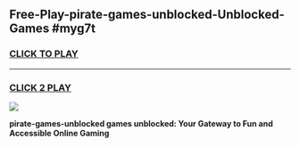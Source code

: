 
## Free-Play-pirate-games-unblocked-Unblocked-Games #myg7t
<h3>
<a href="https://news.freeplayer.one?title=pirate-games-unblocked&ref=8M">CLICK TO PLAY</a></h3>
<hr>

<h3>
<a href="https://news.freeplayer.one?title=pirate-games-unblocked&ref=8M">CLICK 2 PLAY</a>
  
</h3>

<a href="https://news.freeplayer.one?title=pirate-games-unblocked&ref=8M"><img src="https://clearcache.store/games.png"></a>


**pirate-games-unblocked games unblocked: Your Gateway to Fun and Accessible Online Gaming**
